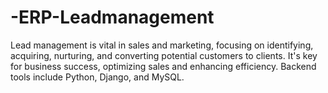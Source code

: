 # -ERP-Leadmanagement
Lead management is vital in sales and marketing, focusing on identifying, acquiring, nurturing, and converting potential customers to clients. It's key for business success, optimizing sales and enhancing efficiency. Backend tools include Python, Django, and MySQL.
